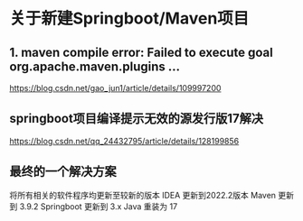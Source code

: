 # 关于新建Springboot/Maven项目
## 1. maven compile error: Failed to execute goal org.apache.maven.plugins ...
https://blog.csdn.net/gao_jun1/article/details/109997200

## springboot项目编译提示无效的源发行版17解决
https://blog.csdn.net/qq_24432795/article/details/128199856

## 最终的一个解决方案
将所有相关的软件程序均更新至较新的版本
IDEA 更新到2022.2版本
Maven 更新到 3.9.2
Springboot 更新到 3.x
Java 重装为 17

